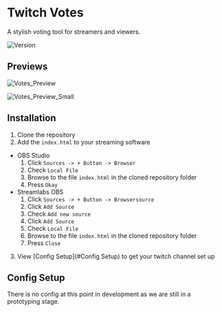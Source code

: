 Twitch Votes
=
A stylish voting tool for streamers and viewers.

![Version](https://img.shields.io/badge/Version-0.4.0-yellow)

Previews
-
![Votes_Preview](https://media4.giphy.com/media/DDUZHtn0EErwu5AmCt/giphy.gif?cid=790b7611f7d7c376d3257f2bfd72f4de51b0d24d0067f934&rid=giphy.gif&ct=g)

![Votes_Preview_Small](https://media0.giphy.com/media/GFZHgrF9QkAsJLL1rB/giphy.gif?cid=790b7611666dd5fcc571eb3f853fee0ad926b4f135e8cde8&rid=giphy.gif&ct=g)

Installation
-

1. Clone the repository 
2. Add the `index.html` to your streaming software
- OBS Studio
    1. Click `Sources -> + Button -> Browser`
    2. Check `Local File`
    3. Browse to the file `index.html` in the cloned repository folder
    4. Press `Okay`
- Streamlabs OBS
    1. Click `Sources -> + Button -> Browsersource`
    2. Click `Add Source`
    3. Check `Add new source`
    4. Click `Add Source`
    5. Check `Local File`
    6. Browse to the file `index.html` in the cloned repository folder
    7. Press `Close`
3. View [Config Setup](#Config Setup) to get your twitch channel set up

Config Setup
-
There is no config at this point in development as we are still in a prototyping stage.
